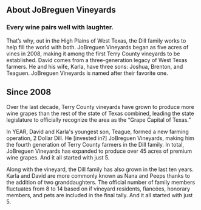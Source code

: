 ## About JoBreguen Vineyards
### Every wine pairs well with laughter.  
That’s why, out in the High Plains of West Texas, the Dill family works to help fill the world with both. JoBreguen Vineyards began as five acres of vines in 2008, making it among the first Terry County vineyards to be established.
David comes from a three-generation legacy of West Texas farmers. He and his wife, Karla, have three sons: Joshua, Brenton, and Teaguen. JoBreguen Vineyards is named after their favorite one.  

## Since 2008
Over the last decade, Terry County vineyards have grown to produce more wine grapes than the rest of the state of Texas combined, leading the state legislature to officially recognize the area as the “Grape Capital of Texas.”  

In YEAR, David and Karla's youngest son, Teague, formed a new farming operation, 2 Dollar Dill. He [invested in?] JoBreguen Vineyards, making him the fourth generation of Terry County farmers in the Dill family. In total, JoBreguen Vineyards has expanded to produce over 45 acres of premium wine grapes. And it all started with just 5.  

Along with the vineyard, the Dill family has also grown in the last ten years. Karla and David are more commonly known as Nana and Peeps thanks to the addition of two granddaughters. The official number of family members fluctuates from 8 to 14 based on if vineyard residents, fiancées, honorary members, and pets are included in the final tally. And it all started with just 5.
